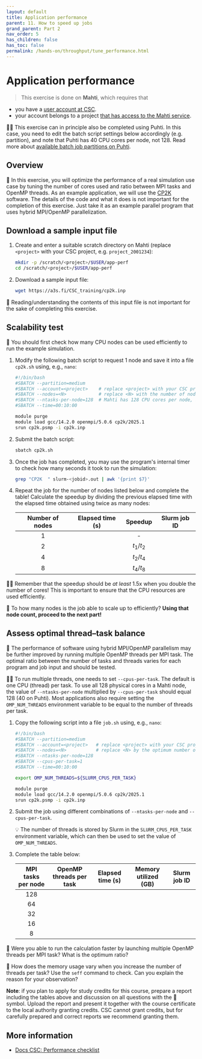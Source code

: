 ```yaml
---
layout: default
title: Application performance
parent: 11. How to speed up jobs
grand_parent: Part 2
nav_order: 5
has_children: false
has_toc: false
permalink: /hands-on/throughput/tune_performance.html
---
```


# Application performance

> This exercise is done on **Mahti**, which requires that

- you have a [user account at CSC](https://docs.csc.fi/accounts/how-to-create-new-user-account/).
- your account belongs to a project [that has access to the Mahti service](https://docs.csc.fi/accounts/how-to-add-service-access-for-project/).

☝🏻 This exercise can in principle also be completed using Puhti. In this case,
you need to edit the batch script settings below accordingly (e.g. partition),
and note that Puhti has 40 CPU cores per node, not 128. Read more about
[available batch job partitions on Puhti](https://docs.csc.fi/computing/running/batch-job-partitions/#puhti-partitions).

## Overview

💬 In this exercise, you will optimize the performance of a real simulation use
case by tuning the number of cores used and ratio between MPI tasks and OpenMP
threads. As an example application, we will use the [CP2K](https://docs.csc.fi/apps/cp2k/)
software. The details of the code and what it does is not important for the
completion of this exercise. Just take it as an example parallel program that
uses hybrid MPI/OpenMP parallelization.

## Download a sample input file

1. Create and enter a suitable scratch directory on Mahti (replace `<project>`
   with your CSC project, e.g. `project_2001234`):

   ```bash
   mkdir -p /scratch/<project>/$USER/app-perf
   cd /scratch/<project>/$USER/app-perf
   ```

2. Download a sample input file:
 
   ```bash
   wget https://a3s.fi/CSC_training/cp2k.inp
   ```

💬 Reading/understanding the contents of this input file is not important for
the sake of completing this exercise.

## Scalability test

💬 You should first check how many CPU nodes can be used efficiently to run the
example simulation.

1. Modify the following batch script to request 1 node and save it into a file
   `cp2k.sh` using, e.g., `nano`:
   
   ```bash
   #!/bin/bash
   #SBATCH --partition=medium
   #SBATCH --account=<project>    # replace <project> with your CSC project, e.g. project_2001234
   #SBATCH --nodes=<N>            # replace <N> with the number of nodes to run on
   #SBATCH --ntasks-per-node=128  # Mahti has 128 CPU cores per node, Puhti has 40
   #SBATCH --time=00:10:00

   module purge
   module load gcc/14.2.0 openmpi/5.0.6 cp2k/2025.1
   srun cp2k.psmp -i cp2k.inp
   ```

2. Submit the batch script:
   
   ```bash
   sbatch cp2k.sh
   ```

3. Once the job has completed, you may use the program's internal timer to
   check how many seconds it took to run the simulation:

   ```bash
   grep "CP2K  " slurm-<jobid>.out | awk '{print $7}'
   ```

4. Repeat the job for the number of nodes listed below and complete the table!
   Calculate the speedup by dividing the previous elapsed time with the elapsed
   time obtained using twice as many nodes:

   | Number of nodes | Elapsed time (s) | Speedup                         | Slurm job ID    |
   |:---------------:|:----------------:|:-------------------------------:|:---------------:|
   |1                |                  | -                               |                 |
   |2                |                  | *t*<sub>1</sub>/*t*<sub>2</sub> |                 |
   |4                |                  | *t*<sub>2</sub>/*t*<sub>4</sub> |                 |
   |8                |                  | *t*<sub>4</sub>/*t*<sub>8</sub> |                 |

☝🏻 Remember that the speedup should be *at least* 1.5x when you double the
number of cores! This is important to ensure that the CPU resources are used
efficiently.

💭 To how many nodes is the job able to scale up to efficiently? **Using that
node count, proceed to the next part!**

## Assess optimal thread–task balance

💬 The performance of software using hybrid MPI/OpenMP parallelism may be 
further improved by running multiple OpenMP threads per MPI task. The optimal
ratio between the number of tasks and threads varies for each program and job
input and should be tested.

☝🏻 To run multiple threads, one needs to set `--cpus-per-task`. The default
is one CPU (thread) per task. To use all 128 physical cores in a Mahti node,
the value of `--ntasks-per-node` multiplied by `--cpus-per-task` should equal
128  (40 on Puhti). Most applications also require setting the `OMP_NUM_THREADS`
environment variable to be equal to the number of threads per task.

1. Copy the following script into a file `job.sh` using, e.g., `nano`:

   ```bash
   #!/bin/bash
   #SBATCH --partition=medium
   #SBATCH --account=<project>   # replace <project> with your CSC project, e.g. project_2001234
   #SBATCH --nodes=<N>           # replace <N> by the optimum number of nodes you got in the last part
   #SBATCH --ntasks-per-node=128
   #SBATCH --cpus-per-task=1
   #SBATCH --time=00:10:00

   export OMP_NUM_THREADS=${SLURM_CPUS_PER_TASK}

   module purge
   module load gcc/14.2.0 openmpi/5.0.6 cp2k/2025.1
   srun cp2k.psmp -i cp2k.inp
   ```

2. Submit the job using different combinations of `--ntasks-per-node` and
   `--cpus-per-task`.
   
   💡 The number of threads is stored by Slurm in the `SLURM_CPUS_PER_TASK`
   environment variable, which can then be used to set the value of
   `OMP_NUM_THREADS`.

3. Complete the table below:

   | MPI tasks per node  | OpenMP threads per task | Elapsed time (s) | Memory utilized (GB) | Slurm job ID |
   |:-------------------:|:-----------------------:|:----------------:|:--------------------:|:------------:|
   |128                  |                         |                  |                      |              |
   |64                   |                         |                  |                      |              |
   |32                   |                         |                  |                      |              |
   |16                   |                         |                  |                      |              |
   |8                    |                         |                  |                      |              |

💭 Were you able to run the calculation faster by launching multiple OpenMP
threads per MPI task? What is the optimum ratio?

💭 How does the memory usage vary when you increase the number of threads per
task? Use the `seff` command to check. Can you explain the reason for your
observation?

**Note**: if you plan to apply for study credits for this course, prepare a
report including the tables above and discussion on all questions with the 💭
symbol. Upload the report and present it together with the course certificate
to the local authority granting credits. CSC cannot grant credits, but for
carefully prepared and correct reports we recommend granting them.

## More information

- [Docs CSC: Performance checklist](https://docs.csc.fi/computing/running/performance-checklist/)
